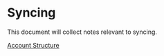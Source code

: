 # Syncing

This document will collect notes relevant to syncing.

[Account Structure](Accounts.markdown)